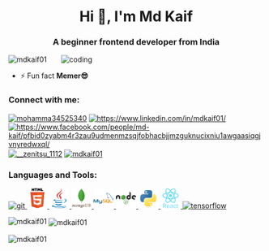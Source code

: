 <h1 align="center">Hi 👋, I'm Md Kaif</h1>
<h3 align="center">A beginner frontend developer from India</h3>

<img align="right" alt="coding" width="400" src="https://user-images.githubusercontent.com/55389276/140866485-8fb1c876-9a8f-4d6a-98dc-08c4981eaf70.gif">

<p align="left"> <img src="https://komarev.com/ghpvc/?username=mdkaif01&label=Profile%20views&color=0e75b6&style=flat" alt="mdkaif01" /> </p>

- ⚡ Fun fact **Memer😎**

<h3 align="left">Connect with me:</h3>
<p align="left">
<a href="https://twitter.com/mohamma34525340" target="blank"><img align="center" src="https://raw.githubusercontent.com/rahuldkjain/github-profile-readme-generator/master/src/images/icons/Social/twitter.svg" alt="mohamma34525340" height="30" width="40" /></a>
<a href="https://linkedin.com/in/mdkaif01/" target="blank"><img align="center" src="https://raw.githubusercontent.com/rahuldkjain/github-profile-readme-generator/master/src/images/icons/Social/linked-in-alt.svg" alt="https://www.linkedin.com/in/mdkaif01/" height="30" width="40" /></a>
<a href="https://fb.com/people/md-kaif/pfbid0zyabm4r3zau9udmenmzsqjfobhacbjjmzguknucixniu1awgaasiqgjvnyredwxql/" target="blank"><img align="center" src="https://raw.githubusercontent.com/rahuldkjain/github-profile-readme-generator/master/src/images/icons/Social/facebook.svg" alt="https://www.facebook.com/people/md-kaif/pfbid0zyabm4r3zau9udmenmzsqjfobhacbjjmzguknucixniu1awgaasiqgjvnyredwxql/" height="30" width="40" /></a>
<a href="https://instagram.com/__zenitsu_1112" target="blank"><img align="center" src="https://raw.githubusercontent.com/rahuldkjain/github-profile-readme-generator/master/src/images/icons/Social/instagram.svg" alt="__zenitsu_1112" height="30" width="40" /></a>
<a href="https://www.codechef.com/users/mdkaif01" target="blank"><img align="center" src="https://cdn.jsdelivr.net/npm/simple-icons@3.1.0/icons/codechef.svg" alt="mdkaif01" height="30" width="40" /></a>
</p>

<h3 align="left">Languages and Tools:</h3>
<p align="left"> <a href="https://git-scm.com/" target="_blank" rel="noreferrer"> <img src="https://www.vectorlogo.zone/logos/git-scm/git-scm-icon.svg" alt="git" width="40" height="40"/> </a> <a href="https://www.w3.org/html/" target="_blank" rel="noreferrer"> <img src="https://raw.githubusercontent.com/devicons/devicon/master/icons/html5/html5-original-wordmark.svg" alt="html5" width="40" height="40"/> </a> <a href="https://www.java.com" target="_blank" rel="noreferrer"> <img src="https://raw.githubusercontent.com/devicons/devicon/master/icons/java/java-original.svg" alt="java" width="40" height="40"/> </a> <a href="https://www.mongodb.com/" target="_blank" rel="noreferrer"> <img src="https://raw.githubusercontent.com/devicons/devicon/master/icons/mongodb/mongodb-original-wordmark.svg" alt="mongodb" width="40" height="40"/> </a> <a href="https://www.mysql.com/" target="_blank" rel="noreferrer"> <img src="https://raw.githubusercontent.com/devicons/devicon/master/icons/mysql/mysql-original-wordmark.svg" alt="mysql" width="40" height="40"/> </a> <a href="https://nodejs.org" target="_blank" rel="noreferrer"> <img src="https://raw.githubusercontent.com/devicons/devicon/master/icons/nodejs/nodejs-original-wordmark.svg" alt="nodejs" width="40" height="40"/> </a> <a href="https://www.python.org" target="_blank" rel="noreferrer"> <img src="https://raw.githubusercontent.com/devicons/devicon/master/icons/python/python-original.svg" alt="python" width="40" height="40"/> </a> <a href="https://reactjs.org/" target="_blank" rel="noreferrer"> <img src="https://raw.githubusercontent.com/devicons/devicon/master/icons/react/react-original-wordmark.svg" alt="react" width="40" height="40"/> </a> <a href="https://www.tensorflow.org" target="_blank" rel="noreferrer"> <img src="https://www.vectorlogo.zone/logos/tensorflow/tensorflow-icon.svg" alt="tensorflow" width="40" height="40"/> </a> </p>

<p><img align="left" src="https://github-readme-stats.vercel.app/api/top-langs?username=mdkaif01&show_icons=true&locale=en&layout=compact" alt="mdkaif01" /></p>

<p>&nbsp;<img align="center" src="https://github-readme-stats.vercel.app/api?username=mdkaif01&show_icons=true&locale=en" alt="mdkaif01" /></p>

<p><img align="center" src="https://github-readme-streak-stats.herokuapp.com/?user=mdkaif01&" alt="mdkaif01" /></p>
